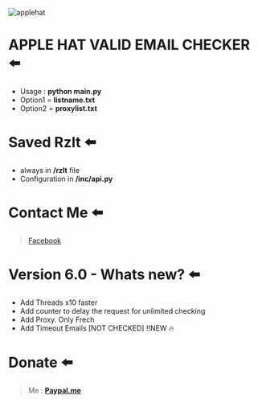 ![applehat](https://i.imgur.com/n88eogy.png)

# APPLE HAT VALID EMAIL CHECKER :arrow_left:	
- Usage : **python main.py**
- Option1 = **listname.txt**
- Option2 = **proxylist.txt**
# Saved Rzlt :arrow_left:	
- always in **/rzlt** file 
- Configuration in **/inc/api.py**
# Contact Me :arrow_left:	
> [Facebook](https://facebook.com/name.path)
# Version 6.0 - Whats new? :arrow_left:	
- Add Threads x10 faster
- Add counter to delay the request for unlimited checking
- Add Proxy. Only Frech 
- Add Timeout Emails [NOT CHECKED] !!NEW :fire:	 
# Donate :arrow_left:	
> Me : **[Paypal.me](https://paypal.me/wecandoittogheter)**

